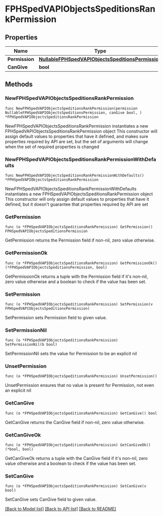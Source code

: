 # FPHSpedVAPIObjectsSpeditionsRankPermission

## Properties

Name | Type | Description | Notes
------------ | ------------- | ------------- | -------------
**Permission** | [**NullableFPHSpedVAPIObjectsSpeditionsPermission**](FPHSpedVAPIObjectsSpeditionsPermission.md) |  | [readonly] 
**CanGive** | **bool** |  | [readonly] 

## Methods

### NewFPHSpedVAPIObjectsSpeditionsRankPermission

`func NewFPHSpedVAPIObjectsSpeditionsRankPermission(permission NullableFPHSpedVAPIObjectsSpeditionsPermission, canGive bool, ) *FPHSpedVAPIObjectsSpeditionsRankPermission`

NewFPHSpedVAPIObjectsSpeditionsRankPermission instantiates a new FPHSpedVAPIObjectsSpeditionsRankPermission object
This constructor will assign default values to properties that have it defined,
and makes sure properties required by API are set, but the set of arguments
will change when the set of required properties is changed

### NewFPHSpedVAPIObjectsSpeditionsRankPermissionWithDefaults

`func NewFPHSpedVAPIObjectsSpeditionsRankPermissionWithDefaults() *FPHSpedVAPIObjectsSpeditionsRankPermission`

NewFPHSpedVAPIObjectsSpeditionsRankPermissionWithDefaults instantiates a new FPHSpedVAPIObjectsSpeditionsRankPermission object
This constructor will only assign default values to properties that have it defined,
but it doesn't guarantee that properties required by API are set

### GetPermission

`func (o *FPHSpedVAPIObjectsSpeditionsRankPermission) GetPermission() FPHSpedVAPIObjectsSpeditionsPermission`

GetPermission returns the Permission field if non-nil, zero value otherwise.

### GetPermissionOk

`func (o *FPHSpedVAPIObjectsSpeditionsRankPermission) GetPermissionOk() (*FPHSpedVAPIObjectsSpeditionsPermission, bool)`

GetPermissionOk returns a tuple with the Permission field if it's non-nil, zero value otherwise
and a boolean to check if the value has been set.

### SetPermission

`func (o *FPHSpedVAPIObjectsSpeditionsRankPermission) SetPermission(v FPHSpedVAPIObjectsSpeditionsPermission)`

SetPermission sets Permission field to given value.


### SetPermissionNil

`func (o *FPHSpedVAPIObjectsSpeditionsRankPermission) SetPermissionNil(b bool)`

 SetPermissionNil sets the value for Permission to be an explicit nil

### UnsetPermission
`func (o *FPHSpedVAPIObjectsSpeditionsRankPermission) UnsetPermission()`

UnsetPermission ensures that no value is present for Permission, not even an explicit nil
### GetCanGive

`func (o *FPHSpedVAPIObjectsSpeditionsRankPermission) GetCanGive() bool`

GetCanGive returns the CanGive field if non-nil, zero value otherwise.

### GetCanGiveOk

`func (o *FPHSpedVAPIObjectsSpeditionsRankPermission) GetCanGiveOk() (*bool, bool)`

GetCanGiveOk returns a tuple with the CanGive field if it's non-nil, zero value otherwise
and a boolean to check if the value has been set.

### SetCanGive

`func (o *FPHSpedVAPIObjectsSpeditionsRankPermission) SetCanGive(v bool)`

SetCanGive sets CanGive field to given value.



[[Back to Model list]](../README.md#documentation-for-models) [[Back to API list]](../README.md#documentation-for-api-endpoints) [[Back to README]](../README.md)


